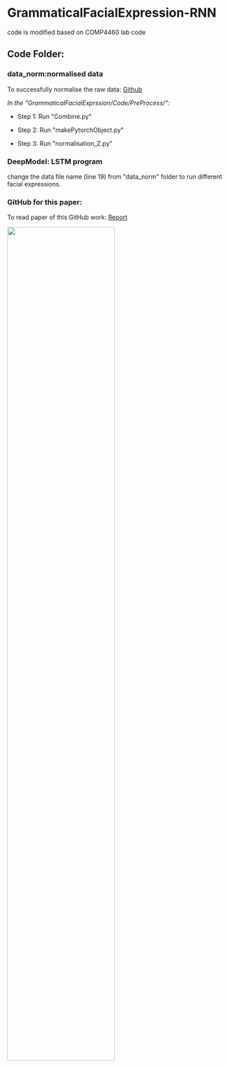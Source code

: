 # GrammaticalFacialExpression-RNN
code is modified based on COMP4460 lab code
## Code Folder:
### data_norm:normalised data 
To successfully normalise the raw data: 
[Github](https://github.com/Remosy/GrammaticalFacialExprssion)

*In the "GrammaticalFacialExprssion/Code/PreProcess/":*
 
* Step 1: Run "Combine.py"

* Step 2: Run "makePytorchObject.py"

* Step 3: Run "normalisation_Z.py"

### DeepModel: LSTM program
change the data file name (line 19) from "data_norm" folder to run different facial expressions.

### GitHub for this paper:

To read paper of this GitHub work: [Report](https://github.com/Remosy/GrammaticalFacialExpression-RNN/blob/master/report.pdf)

<img src="https://github.com/Remosy/GrammaticalFacialExpression-RNN/blob/master/Screen%20Shot%202018-07-09%20at%203.15.59%20am.png" width="70%">

